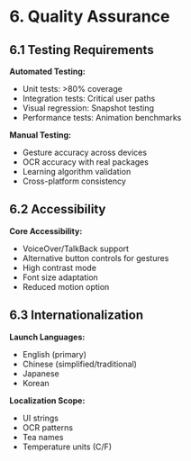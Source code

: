 # 6. Quality Assurance

## 6.1 Testing Requirements

**Automated Testing:**
- Unit tests: >80% coverage
- Integration tests: Critical user paths
- Visual regression: Snapshot testing
- Performance tests: Animation benchmarks

**Manual Testing:**
- Gesture accuracy across devices
- OCR accuracy with real packages
- Learning algorithm validation
- Cross-platform consistency

## 6.2 Accessibility

**Core Accessibility:**
- VoiceOver/TalkBack support
- Alternative button controls for gestures
- High contrast mode
- Font size adaptation
- Reduced motion option

## 6.3 Internationalization

**Launch Languages:**
- English (primary)
- Chinese (simplified/traditional)
- Japanese
- Korean

**Localization Scope:**
- UI strings
- OCR patterns
- Tea names
- Temperature units (C/F)
